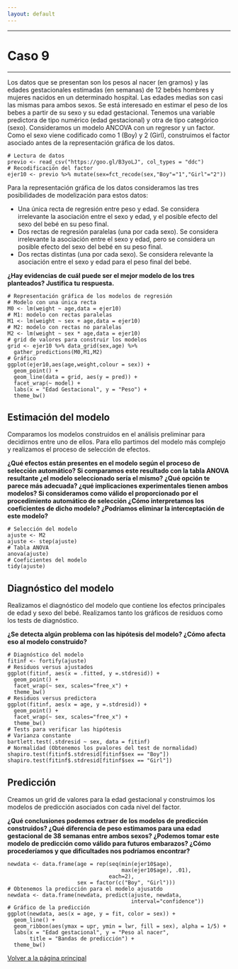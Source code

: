 ```yaml
---
layout: default
---
```


***
# Caso 9
***

Los datos que se presentan son los pesos al nacer (en gramos) y las edades gestacionales estimadas (en semanas) de 12 bebés hombres y mujeres nacidos en un determinado hospital. Las edades medias son casi las mismas para ambos sexos. Se está interesado en estimar el peso de los bebes a partir de su sexo y su edad gestacional. Tenemos una variable predictora de tipo numérico (edad gestacional) y otra de tipo categórico (sexo). Consideramos un modelo ANCOVA con un regresor y un factor. Como el sexo viene codificado como 1 (Boy) y 2 (Girl), construimos el factor asociado antes de la representación gráfica de los datos.

```
# Lectura de datos
previo <- read_csv("https://goo.gl/B3yoLJ", col_types = "ddc")
# Recodificación del factor
ejer10 <- previo %>% mutate(sex=fct_recode(sex,"Boy"="1","Girl"="2"))
```

Para la representación gráfica de los datos consideramos las tres posibilidades de modelización para estos datos:

- Una única recta de regresión entre peso y edad. Se considera irrelevante la asociación entre el sexo y edad, y el posible efecto del sexo del bebé en su peso final. 
- Dos rectas de regresión paralelas (una por cada sexo). Se considera irrelevante la asociación entre el sexo y edad, pero se considera un posible efecto del sexo del bebé en su peso final. 
- Dos rectas distintas (una por cada sexo). Se considera relevante la asociación entre el sexo y edad para el peso final del bebé. 

**¿Hay evidencias de cuál puede ser el mejor modelo de los tres planteados? Justifica tu respuesta.**

```
# Representación gráfica de los modelos de regresión
# Modelo con una única recta
M0 <- lm(weight ~ age,data = ejer10)
# M1: modelo con rectas paralelas
M1 <- lm(weight ~ sex + age,data = ejer10)
# M2: modelo con rectas no paralelas
M2 <- lm(weight ~ sex * age,data = ejer10)
# grid de valores para construir los modelos
grid <- ejer10 %>% data_grid(sex,age) %>% 
  gather_predictions(M0,M1,M2)
# Gráfico
ggplot(ejer10,aes(age,weight,colour = sex)) + 
  geom_point() + 
  geom_line(data = grid, aes(y = pred)) +
  facet_wrap(~ model) +
  labs(x = "Edad Gestacional", y = "Peso") + 
  theme_bw()
```

## Estimación del modelo

Comparamos los modelos construidos en el análisis preliminar para decidirnos entre uno de ellos. Para ello partimos del modelo más complejo y realizamos el proceso de selección de efectos. 

**¿Qué efectos están presentes en el modelo según el proceso de selección automático? Si comparamos este resultado con la tabla ANOVA resultante ¿el modelo seleccionado sería el mismo? ¿Qué opción te parece más adecuada? ¿qué implicaciones experimentales tienen ambos modelos? Si consideramos como válido el proporcionado por el procedimiento automático de selección ¿Cómo interpretamos los coeficientes de dicho modelo? ¿Podríamos eliminar la interceptación de este modelo?**

```
# Selección del modelo
ajuste <- M2
ajuste <- step(ajuste)
# Tabla ANOVA
anova(ajuste)
# Coeficientes del modelo
tidy(ajuste)
```

## Diagnóstico del modelo

Realizamos el diagnóstico del modelo que contiene los efectos principales de edad y sexo del bebé. Realizamos tanto los gráficos de residuos como los tests de diagnóstico. 

**¿Se detecta algún problema con las hipótesis del modelo? ¿Cómo afecta eso al modelo construido?**

```
# Diagnóstico del modelo
fitinf <- fortify(ajuste)
# Residuos versus ajustados
ggplot(fitinf, aes(x = .fitted, y =.stdresid)) + 
  geom_point() +
  facet_wrap(~ sex, scales="free_x") +  
  theme_bw()
# Residuos versus predictora
ggplot(fitinf, aes(x = age, y =.stdresid)) + 
  geom_point() +
  facet_wrap(~ sex, scales="free_x") +  
  theme_bw()
# Tests para verificar las hipótesis
# Varianza constante
bartlett.test(.stdresid ~ sex, data = fitinf)
# Normalidad (Obtenemos los pvalores del test de normalidad)
shapiro.test(fitinf$.stdresid[fitinf$sex == "Boy"])
shapiro.test(fitinf$.stdresid[fitinf$sex == "Girl"])
```

## Predicción

Creamos un grid de valores para la edad gestacional y construimos los modelos de predicción asociados con cada nivel del factor. 

**¿Qué conclusiones podemos extraer de los modelos de predicción construidos? ¿Qué diferencia de peso estimamos para una edad gestacional de 38 semanas entre ambos sexos? ¿Podemos tomar este modelo de predicción como válido para futuros embarazos? ¿Cómo procederíamos y que dificultades nos podríamos encontrar?**

```
newdata <- data.frame(age = rep(seq(min(ejer10$age), 
                                    max(ejer10$age), .01), 
                                each=2), 
                      sex = factor(c("Boy", "Girl")))
# Obtenemos la predicción para el modelo ajusatdo
newdata <- data.frame(newdata, predict(ajuste, newdata, 
                                       interval="confidence"))
# Gráfico de la predicción
ggplot(newdata, aes(x = age, y = fit, color = sex)) +
  geom_line() +
  geom_ribbon(aes(ymax = upr, ymin = lwr, fill = sex), alpha = 1/5) +
  labs(x = "Edad gestacional", y = "Peso al nacer", 
       title = "Bandas de predicción") +
  theme_bw()
```


[Volver a la página principal](https://jmsocuellamos.github.io)
